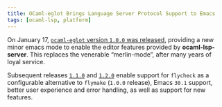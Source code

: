 ```yaml
---
title: OCaml-eglot Brings Language Server Protocol Support to Emacs
tags: [ocaml-lsp, platform]
---
```


On January 17, [`ocaml-eglot` version `1.0.0` was released](https://discuss.ocaml.org/t/ann-release-of-ocaml-eglot-1-0-0/15978/14), providing a new
minor emacs mode to enable the editor features provided by **ocaml-lsp-server**.
This replaces the venerable “merlin-mode”, after many years of loyal service.

Subsequent releases [`1.1.0`](https://github.com/tarides/ocaml-eglot/releases/tag/1.1.0) and [`1.2.0`](https://discuss.ocaml.org/t/ann-release-of-ocaml-eglot-1-2-0/16515) enable support for
`flycheck` as a configurable alternative to `flymake` (`1.0.0` release),
Emacs `30.1` support, better user experience and error handling, as
well as support for new features. 

<!--
Notes:

What else can we write here?

Should this be a post announcing only ocaml-eglot, or are there other ocaml-lsp related efforts worth talking about? I.e. a post giving updates on what has happened about editor support based on ocaml-lsp in general?
-->